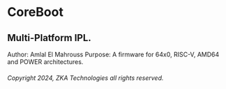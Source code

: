 # CoreBoot
## Multi-Platform IPL.

Author: Amlal El Mahrouss
Purpose: A firmware for 64x0, RISC-V, AMD64 and POWER architectures.

###### Copyright 2024, ZKA Technologies all rights reserved.
